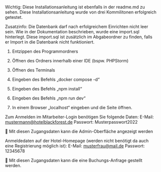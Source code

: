Wichtig: Diese Installationsanleitung ist ebenfalls in der readme.md zu sehen.
Diese Installationsanleitung wurde von drei Kommilitonen erfolgreich getestet.

Zusatzinfo: Die Datenbank darf nach erfolgreichem Einrichten nicht leer sein.
Wie in der Dokumentation beschrieben, wurde eine import.sql hinterlegt.
Diese import.sql ist zusätzlich im Abgabeordner zu finden, falls er Import in die Datenbank nicht funktioniert.

1.	Entzippen des Programmordners

2.	Öffnen des Ordners innerhalb einer IDE (bspw. PHPStorm)

3.	Öffnen des Terminals

4.	Eingeben des Befehls „docker compose -d“

5.	Eingeben des Befehls „npm install“

6.	Eingeben des Befehls „npm run dev“

7.	In einem Browser „localhost“ eingeben und die Seite öffnen.


Zum Anmelden im Mitarbeiter-Login benötigen Sie folgende Daten:
E-Mail: mustermann@hotelblackforest.de
Passwort: Musterpasswort2022

	Mit diesen Zugangsdaten kann die Admin-Oberfläche angezeigt werden

Anmeldedaten auf der Hotel-Homepage (werden nicht benötigt da auch eine Registrierung möglich ist):
E-Mail: musterfrau@mail.de
Passwort: 12345678

	Mit diesen Zugangsdaten kann die eine Buchungs-Anfrage gestellt werden. 
